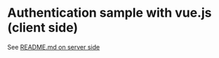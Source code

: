 # Authentication sample with vue.js (client side)

See [README.md on server side](https://github.com/y-kawamura/auth-example-express-api/blob/master/README.md) 
